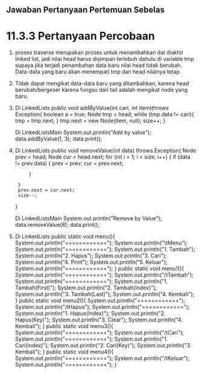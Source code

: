 ## Jawaban Pertanyaan Pertemuan Sebelas

# 11.3.3 Pertanyaan Percobaan
1. proses traverse merupakan proses untuk menambahkan dat diakhir linked list, jadi nilai head harus disimpan terlebuh dahulu di variable tmp supaya jika terjadi penambahan data baru nilai head tidak berubah. Data-data yang baru akan menempati tmp dan head nilainya tetap.
2. Tidak dapat mengikat data-data baru yang ditambahkan, karena head berubah/bergeser karena fungsu dari tail adalah mengikat node yang baru.
3. Di LinkedLists
public void addByValue(int cari, int item)throws Exception{
        boolean a = true;
        Node tmp = head;
        while (tmp.data != cari){
            tmp = tmp.next;
        }
        tmp.next = new Node(item, null);
        size++;
    }

    Di LinkedListsMain
    System.out.println("Add by value");
        data.addByValue(1, 3);
        data.print();

4. Di LinkedLists
public void removeValue(int data) throws Exception{
        Node prev = head;
        Node cur = head.next;
        for (int i = 1; i < size; i++) {
            if (data != prev.data) {
                prev = prev;
                cur = prev.next;
                
            }
            
        }
        prev.next = cur.next;
        size--;
    }

    Di LinkedListsMain
    System.out.println("Remove by Value");
        data.removeValue(8);
        data.print();

5. Di LinkedLists
 public static void menu(){
        System.out.println("============");
        System.out.println("\tMenu");
        System.out.println("============");
        System.out.println("1. Tambah");
        System.out.println("2. Hapus");
        System.out.println("3. Cari");
        System.out.println("4. Print");
        System.out.println("5. Keluar");
        System.out.println("============");
    }
    public static void menu1(){
        System.out.println("============");
        System.out.println("/tTambah");
        System.out.println("============");
        System.out.println("1. Tambah(First)");
        System.out.println("2. Tambah(Index)");
        System.out.println("3. Tambah(Last)");
        System.out.println("4. Kembali");
    }
    public static void menu2(){
        System.out.println("============");
        System.out.println("/tHapus");
        System.out.println("============");
        System.out.println("1. Hapus(Index)");
        System.out.println("2. Hapus(Key)");
        System.out.println("3. Clear");
        System.out.println("4. Kembali");
    }
    public static void menu3(){
        System.out.println("============");
        System.out.println("/tCari");
        System.out.println("============");
        System.out.println("1. Cari(Index)");
        System.out.println("2. Cari(Key)");
        System.out.println("3. Kembali");
    }
     public static void menu4(){
        System.out.println("============");
        System.out.println("/tKeluar");
        System.out.println("============");
     }